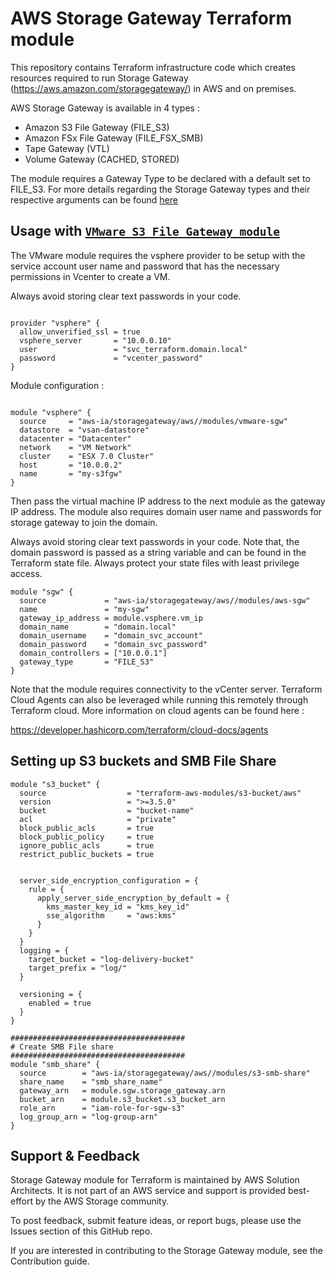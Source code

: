 # AWS Storage Gateway Terraform module

This repository contains Terraform infrastructure code which creates resources required to run Storage Gateway (https://aws.amazon.com/storagegateway/) in AWS and on premises. 

AWS Storage Gateway is available in 4 types : 

- Amazon S3 File Gateway (FILE_S3)
- Amazon FSx File Gateway (FILE_FSX_SMB)
- Tape Gateway (VTL)
- Volume Gateway (CACHED, STORED)

The module requires a Gateway Type to be declared with a default set to FILE_S3. For more details regarding the Storage Gateway types and their respective arguments can be found [here](https://registry.terraform.io/providers/hashicorp/aws/latest/docs/resources/storagegateway_gateway) 

## Usage with [`VMware S3 File Gateway module`](examples/s3filegateway-vmware)

The VMware module requires the vsphere provider to be setup with the service account user name and password that has the necessary permissions in Vcenter to create a VM.

Always avoid storing clear text passwords in your code. 

```hcl

provider "vsphere" {
  allow_unverified_ssl = true
  vsphere_server       = "10.0.0.10"
  user                 = "svc_terraform.domain.local"
  password             = "vcenter_password"
}

```
Module configuration : 

```hcl

module "vsphere" {
  source     = "aws-ia/storagegateway/aws//modules/vmware-sgw"
  datastore  = "vsan-datastore"
  datacenter = "Datacenter"
  network    = "VM Network"
  cluster    = "ESX 7.0 Cluster"
  host       = "10.0.0.2"
  name       = "my-s3fgw"
}
```
Then pass the virtual machine IP address to the next module as the gateway IP address.
The module also requires domain user name and passwords for storage gateway to join the domain. 

Always avoid storing clear text passwords in your code. Note that, the domain password is passed as a string variable and can be found in the Terraform state file. Always protect your state files with least privilege access. 

```hcl
module "sgw" {
  source             = "aws-ia/storagegateway/aws//modules/aws-sgw"
  name               = "my-sgw"
  gateway_ip_address = module.vsphere.vm_ip
  domain_name        = "domain.local"
  domain_username    = "domain_svc_account"
  domain_password    = "domain_svc_password"
  domain_controllers = ["10.0.0.1"]
  gateway_type       = "FILE_S3"       
}

```
Note that the module requires connectivity to the vCenter server. Terraform Cloud Agents can also be leveraged while running this remotely through Terraform cloud. More information on cloud agents can be found here : 

https://developer.hashicorp.com/terraform/cloud-docs/agents

## Setting up S3 buckets and SMB File Share

```hcl
module "s3_bucket" {
  source                  = "terraform-aws-modules/s3-bucket/aws"
  version                 = ">=3.5.0"
  bucket                  = "bucket-name"
  acl                     = "private"
  block_public_acls       = true
  block_public_policy     = true
  ignore_public_acls      = true
  restrict_public_buckets = true


  server_side_encryption_configuration = {
    rule = {
      apply_server_side_encryption_by_default = {
        kms_master_key_id = "kms_key_id"
        sse_algorithm     = "aws:kms"
      }
    }
  }
  logging = {
    target_bucket = "log-delivery-bucket"
    target_prefix = "log/"
  }

  versioning = {
    enabled = true
  }
}

#######################################
# Create SMB File share
#######################################
module "smb_share" {
  source        = "aws-ia/storagegateway/aws//modules/s3-smb-share"
  share_name    = "smb_share_name"
  gateway_arn   = module.sgw.storage_gateway.arn
  bucket_arn    = module.s3_bucket.s3_bucket_arn
  role_arn      = "iam-role-for-sgw-s3"
  log_group_arn = "log-group-arn"
}

```
## Support & Feedback

Storage Gateway module for Terraform is maintained by AWS Solution Architects. It is not part of an AWS service and support is provided best-effort by the AWS Storage community.

To post feedback, submit feature ideas, or report bugs, please use the Issues section of this GitHub repo.

If you are interested in contributing to the Storage Gateway module, see the Contribution guide.
